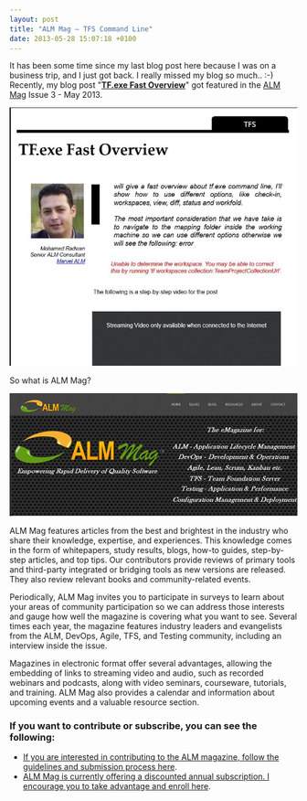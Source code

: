 ```yaml
---
layout: post
title: "ALM Mag – TFS Command Line"
date: 2013-05-28 15:07:18 +0100
---
```


It has been some time since my last blog post here because I was on a business trip, and I just got back. I really missed my blog so much.. :-) Recently, my blog post "[**TF.exe Fast Overview**](https://mohamedradwan-devops.github.io/2013/02/03/tf-exe-fast-overview/)" got featured in the [ALM Mag](http://www.almmag.com/ "ALM Mag") Issue 3 - May 2013.

![ALM-Radwan](/assets/img/2013/05/alm-radwan-1.jpg)

So what is ALM Mag?

![ALM-Mag](/assets/img/2013/05/alm-mag-1.jpg)

ALM Mag features articles from the best and brightest in the industry who share their knowledge, expertise, and experiences. This knowledge comes in the form of whitepapers, study results, blogs, how-to guides, step-by-step articles, and top tips. Our contributors provide reviews of primary tools and third-party integrated or bridging tools as new versions are released. They also review relevant books and community-related events.

Periodically, ALM Mag invites you to participate in surveys to learn about your areas of community participation so we can address those interests and gauge how well the magazine is covering what you want to see. Several times each year, the magazine features industry leaders and evangelists from the ALM, DevOps, Agile, TFS, and Testing community, including an interview inside the issue. 

Magazines in electronic format offer several advantages, allowing the embedding of links to streaming video and audio, such as recorded webinars and podcasts, along with video seminars, courseware, tutorials, and training. ALM Mag also provides a calendar and information about upcoming events and a valuable resource section.

### If you want to contribute or subscribe, you can see the following:

- [If you are interested in contributing to the ALM magazine, follow the guidelines and submission process here](http://www.almmag.com/about/policies/contributors/).
- [ALM Mag is currently offering a discounted annual subscription. I encourage you to take advantage and enroll here](http://www.member.almmag.com/sales.php?coupon=foundingmember).
